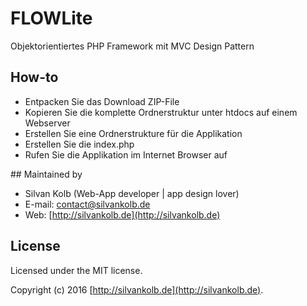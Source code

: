 # FLOWLite 
Objektorientiertes PHP Framework mit MVC Design Pattern

## How-to
- Entpacken Sie das Download ZIP-File
- Kopieren Sie die komplette Ordnerstruktur unter htdocs auf einem Webserver
- Erstellen Sie eine Ordnerstrukture für die Applikation
- Erstellen Sie die index.php
- Rufen Sie die Applikation im Internet Browser auf

## Maintained by
- Silvan Kolb (Web-App developer | app design lover)
- E-mail: [contact@silvankolb.de](mailto:contact@silvankolb.de)
- Web: [http://silvankolb.de](http://silvankolb.de)

## License
Licensed under the MIT license.

Copyright (c) 2016 [http://silvankolb.de](http://silvankolb.de).
